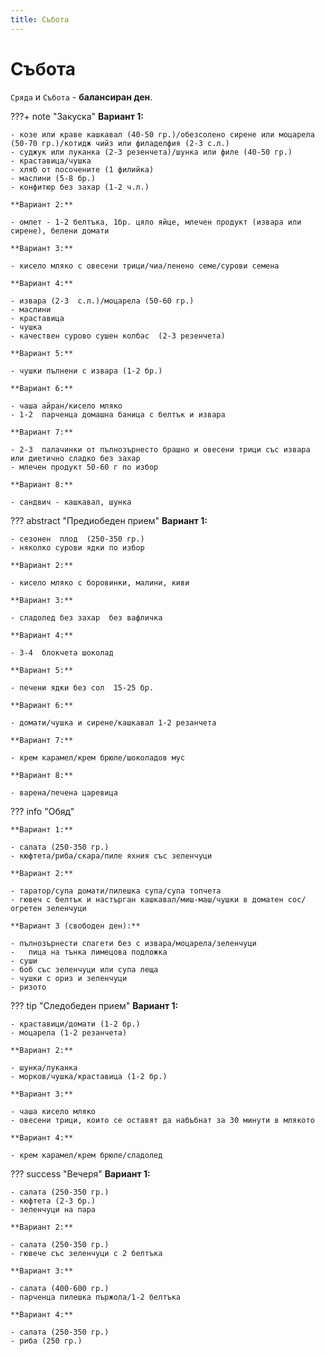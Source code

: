 ```yaml
---
title: Събота
---
```


Събота
===

`Сряда` и `Събота` - **балансиран ден**.

???+ note "Закуска"
    **Вариант 1:**

    - козе или краве кашкавал (40-50 гр.)/обезсолено сирене или моцарела (50-70 гр.)/котидж чийз или филаделфия (2-3 с.л.) 
    - суджук или луканка (2-3 резенчета)/шунка или филе (40-50 гр.)
    - краставица/чушка
    - хляб от посочените (1 филийка)
    - маслини (5-8 бр.)
    - конфитюр без захар (1-2 ч.л.)

    **Вариант 2:**
    
    - oмлет - 1-2 белтъка, 1бр. цяло яйце, млечен продукт (извара или сирене), белени домати
    
    **Вариант 3:**
    
    - кисело мляко с овесени трици/чиа/ленено семе/сурови семена
    
    **Вариант 4:**
    
    - извара (2-3  с.л.)/моцарела (50-60 гр.)
    - маслини
    - краставица
    - чушка
    - качествен сурово сушен колбас  (2-3 резенчета)
    
    **Вариант 5:**
    
    - чушки пълнени с извара (1-2 бр.)
    
    **Вариант 6:**
    
    - чаша айран/кисело мляко
    - 1-2  парченца домашна баница с белтък и извара

    **Вариант 7:**
    
    - 2-3  палачинки от пълнозърнесто брашно и овесени трици със извара или диетично сладко без захар
    - млечен продукт 50-60 г по избор

    **Вариант 8:**
    
    - сандвич - кашкавал, шунка

??? abstract "Предиобеден прием"
    **Вариант 1:**

    - сезонен  плод  (250-350 гр.)
    - няколко сурови ядки по избор

    **Вариант 2:**

    - кисело мляко с боровинки, малини, киви

    **Вариант 3:**

    - сладолед без захар  без вафличка

    **Вариант 4:**

    - 3-4  блокчета шоколад

    **Вариант 5:**

    - печени ядки без сол  15-25 бр.

    **Вариант 6:**

    - домати/чушка и сирене/кашкавал 1-2 резанчета

    **Вариант 7:**

    - крем карамел/крем брюле/шоколадов мус

    **Вариант 8:**

    - варена/печена царевица

??? info "Обяд"
    
    **Вариант 1:**

    - салата (250-350 гр.)
    - кюфтета/риба/скара/пиле яхния със зеленчуци
    
    **Вариант 2:**
    
    - таратор/супа домати/пилешка супа/супа топчета
    - гювеч с белтък и настърган кашкавал/миш-маш/чушки в доматен сос/огретен зеленчуци

    **Вариант 3 (свободен ден):**
    
    - пълнозърнести спагети без с извара/моцарела/зеленчуци
    -	пица на тънка лимецова подложка
    - суши
    - боб със зеленчуци или супа леща
    - чушки с ориз и зеленчуци
    - ризото

??? tip "Следобеден прием"
    **Вариант 1:**

    - краставици/домати (1-2 бр.)
    - моцарела (1-2 резанчета)

    **Вариант 2:**

    - шунка/луканка
    - морков/чушка/краставица (1-2 бр.)

    **Вариант 3:**

    - чаша кисело мляко
    - овесени трици, които се оставят да набъбнат за 30 минути в млякото

    **Вариант 4:**

    - крем карамел/крем брюле/сладолед

??? success "Вечеря"
    **Вариант 1:**

    - салата (250-350 гр.)
    - кюфтета (2-3 бр.)
    - зеленчуци на пара
    
    **Вариант 2:**
    
    - салата (250-350 гр.)
    - гювече със зеленчуци с 2 белтъка
    
    **Вариант 3:**
    
    - салата (400-600 гр.)
    - парченца пилешка пържола/1-2 белтъка
    
    **Вариант 4:**
    
    - салата (250-350 гр.)
    - риба (250 гр.)
